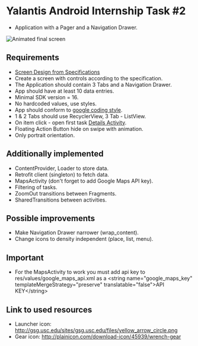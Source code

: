 # Yalantis Android Internship Task #2
* Application with a Pager and a Navigation Drawer.

![Animated final screen](yalantis_task2.gif)

## Requirements
* [Screen Design from Specifications](task2_screen_initial.png)
* Create a screen with controls according to the specification.
* The Application should contain 3 Tabs and a Navigation Drawer.
* App should have at least 10 data entries.
* Minimal SDK version = 16.
* No hardcoded values, use styles.
* App should conform to [google coding style](https://source.android.com/source/code-style.html).
* 1 & 2 Tabs should use RecyclerView, 3 Tab - ListView.
* On item click - open first task [Details Activity](../YalantisInternship/).
* Floating Action Button hide on swipe with animation.
* Only portrait orientation.

## Additionally implemented
* ContentProvider, Loader to store data.
* Retrofit client (singleton) to fetch data.
* MapsActivity (don't forget to add Google Maps API key).
* Filtering of tasks.
* ZoomOut transitions between Fragments.
* SharedTransitions between activities.

## Possible improvements
* Make Navigation Drawer narrower (wrap_content).
* Change icons to density independent (place, list, menu).

## Important
* For the MapsActivity to work you must add api key to res/values/google_maps_api.xml as a
\<string name="google_maps_key" templateMergeStrategy="preserve" translatable="false">API KEY\</string>

## Link to used resources
* Launcher icon: http://gsg.usc.edu/sites/gsg.usc.edu/files/yellow_arrow_circle.png
* Gear icon: http://plainicon.com/download-icon/45939/wrench-gear